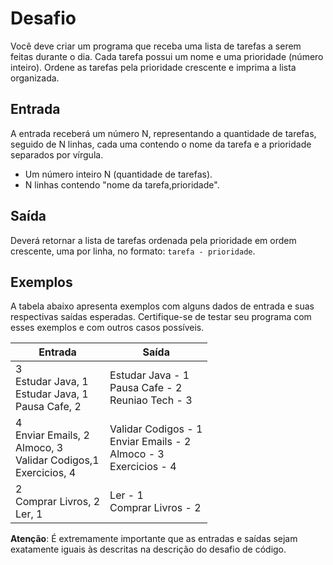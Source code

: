 # Desafio

Você deve criar um programa que receba uma lista de tarefas a serem feitas durante o dia. Cada tarefa possui um nome e uma prioridade (número inteiro). Ordene as tarefas pela prioridade crescente e imprima a lista organizada.

## Entrada

A entrada receberá um número N, representando a quantidade de tarefas, seguido de N linhas, cada uma contendo o nome da tarefa e a prioridade separados por vírgula.

- Um número inteiro N (quantidade de tarefas).
- N linhas contendo "nome da tarefa,prioridade".

## Saída

Deverá retornar a lista de tarefas ordenada pela prioridade em ordem crescente, uma por linha, no formato: `tarefa - prioridade`.

## Exemplos

A tabela abaixo apresenta exemplos com alguns dados de entrada e suas respectivas saídas esperadas. Certifique-se de testar seu programa com esses exemplos e com outros casos possíveis.

<table><thead>
  <tr>
    <th><b>Entrada</b></th>
    <th><b>Saída</b></th>
  </tr></thead>
<tbody>
  <tr>
    <td>3<br>Estudar Java, 1<br>Estudar Java, 1<br>Pausa Cafe, 2</td>
    <td>Estudar Java - 1<br>Pausa Cafe - 2<br>Reuniao Tech - 3</td>
  </tr>
  <tr>
    <td>4<br>Enviar Emails, 2<br>Almoco, 3<br>Validar Codigos,1<br>Exercicios, 4</td>
    <td>Validar Codigos - 1<br>Enviar Emails - 2<br>Almoco - 3<br>Exercicios - 4</td>
  </tr>
  <tr>
    <td>2<br>Comprar Livros, 2<br>Ler, 1</td>
    <td>Ler - 1<br>Comprar Livros - 2</td>
  </tr>
</tbody>
</table>

**Atenção**: É extremamente importante que as entradas e saídas sejam exatamente iguais às descritas na descrição do desafio de código.

